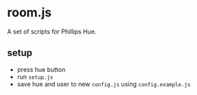 # room.js
A set of scripts for Phillips Hue.


## setup
- press hue button
- run `setup.js`
- save hue and user to new `config.js` using `config.example.js`
